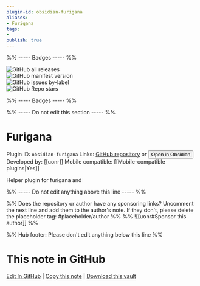 ```yaml
---
plugin-id: obsidian-furigana
aliases:
- Furigana
tags: 
- 
publish: true
---
```


%% ----- Badges ----- %%

![GitHub all releases](https://img.shields.io/github/downloads/uonr/obsidian-furigana/total?color=573E7A&logo=github&style=for-the-badge)   
![GitHub manifest version](https://img.shields.io/github/manifest-json/v/uonr/obsidian-furigana?color=573E7A&logo=github&style=for-the-badge)   
![GitHub issues by-label](https://img.shields.io/github/issues/uonr/obsidian-furigana/help%20wanted?color=573E7A&logo=github&style=for-the-badge)   
![GitHub Repo stars](https://img.shields.io/github/stars/uonr/obsidian-furigana?color=573E7A&logo=github&style=for-the-badge)

%% ----- Badges ----- %%

%% ----- Do not edit this section ----- %%

# Furigana

Plugin ID: `obsidian-furigana`
Links: [GitHub repository](https://github.com/uonr/obsidian-furigana) or [<button id=HH>Open in Obsidian</button>](obsidian://goto-plugin?id=obsidian-furigana)
Developed by: [[uonr]]
Mobile compatible: [[Mobile-compatible plugins|Yes]]

Helper plugin for furigana and <ruby>

%% ----- Do not edit anything above this line ----- %% 

%% Does the repository or author have any sponsoring links? Uncomment the next line and add them to the author's note. If they don't, please delete the placeholder tag: #placeholder/author %%
%% ![[uonr#Sponsor this author]] %%

%% Hub footer: Please don't edit anything below this line %%

# This note in GitHub

<span class="git-footer">[Edit In GitHub](https://github.dev/obsidian-community/obsidian-hub/blob/main/02%20-%20Community%20Expansions/02.05%20All%20Community%20Expansions/Plugins/obsidian-furigana.md "git-hub-edit-note") | [Copy this note](https://raw.githubusercontent.com/obsidian-community/obsidian-hub/main/02%20-%20Community%20Expansions/02.05%20All%20Community%20Expansions/Plugins/obsidian-furigana.md "git-hub-copy-note") | [Download this vault](https://github.com/obsidian-community/obsidian-hub/archive/refs/heads/main.zip "git-hub-download-vault") </span>